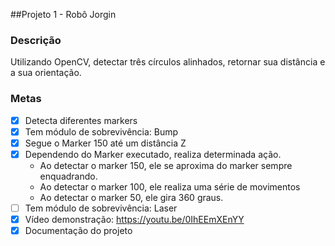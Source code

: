 ##Projeto 1 - Robô Jorgin

### Descrição
Utilizando OpenCV, detectar três círculos alinhados, retornar sua distância e a sua orientação.


### Metas
- [x] Detecta diferentes markers
- [X] Tem módulo de sobrevivência: Bump
- [x] Segue o Marker 150 até um distância Z
- [x] Dependendo do Marker executado, realiza determinada ação.
  - Ao detectar o marker 150, ele se aproxima do marker sempre enquadrando.
  - Ao detectar o marker 100, ele realiza uma série de movimentos
  - Ao detectar o marker 50, ele gira 360 graus.
- [ ] Tem módulo de sobrevivência: Laser
- [X] Vídeo demonstração: https://youtu.be/0IhEEmXEnYY
- [X] Documentação do projeto
